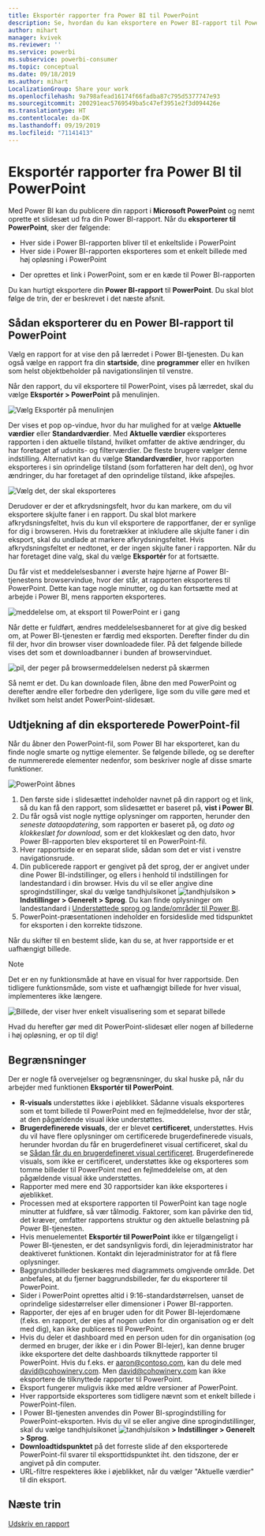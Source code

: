 ```yaml
---
title: Eksportér rapporter fra Power BI til PowerPoint
description: Se, hvordan du kan eksportere en Power BI-rapport til PowerPoint.
author: mihart
manager: kvivek
ms.reviewer: ''
ms.service: powerbi
ms.subservice: powerbi-consumer
ms.topic: conceptual
ms.date: 09/18/2019
ms.author: mihart
LocalizationGroup: Share your work
ms.openlocfilehash: 9a798afead16174f66fadba87c795d5377747e93
ms.sourcegitcommit: 200291eac5769549ba5c47ef3951e2f3d094426e
ms.translationtype: HT
ms.contentlocale: da-DK
ms.lasthandoff: 09/19/2019
ms.locfileid: "71141413"
---
```

# <a name="export-reports-from-power-bi-to-powerpoint"></a>Eksportér rapporter fra Power BI til PowerPoint
Med Power BI kan du publicere din rapport i **Microsoft PowerPoint** og nemt oprette et slidesæt ud fra din Power BI-rapport. Når du **eksporterer til PowerPoint**, sker der følgende:

* Hver side i Power BI-rapporten bliver til et enkeltslide i PowerPoint
* Hver side i Power BI-rapporten eksporteres som et enkelt billede med høj opløsning i PowerPoint
<!-- * The filters and slicers settings that you added to the report are preserved. -->
* Der oprettes et link i PowerPoint, som er en kæde til Power BI-rapporten 

Du kan hurtigt eksportere din **Power BI-rapport** til **PowerPoint**. Du skal blot følge de trin, der er beskrevet i det næste afsnit.

## <a name="how-to-export-your-power-bi-report-to-powerpoint"></a>Sådan eksporterer du en Power BI-rapport til PowerPoint
Vælg en rapport for at vise den på lærredet i Power BI-tjenesten. Du kan også vælge en rapport fra din **startside**, dine **programmer** eller en hvilken som helst objektbeholder på navigationslinjen til venstre.

Når den rapport, du vil eksportere til PowerPoint, vises på lærredet, skal du vælge **Eksportér > PowerPoint** på menulinjen.

![Vælg Eksportér på menulinjen](media/end-user-powerpoint/power-bi-export.png)

   
Der vises et pop op-vindue, hvor du har mulighed for at vælge **Aktuelle værdier** eller **Standardværdier**.  Med **Aktuelle værdier** eksporteres rapporten i den aktuelle tilstand, hvilket omfatter de aktive ændringer, du har foretaget af udsnits- og filterværdier.  De fleste brugere vælger denne indstilling.  Alternativt kan du vælge **Standardværdier**, hvor rapporten eksporteres i sin oprindelige tilstand (som forfatteren har delt den), og hvor ændringer, du har foretaget af den oprindelige tilstand, ikke afspejles.

![Vælg det, der skal eksporteres](media/end-user-powerpoint/power-bi-current-values.png)
    
Derudover er der et afkrydsningsfelt, hvor du kan markere, om du vil eksportere skjulte faner i en rapport.  Du skal blot markere afkrydsningsfeltet, hvis du kun vil eksportere de rapportfaner, der er synlige for dig i browseren.  Hvis du foretrækker at inkludere alle skjulte faner i din eksport, skal du undlade at markere afkrydsningsfeltet.  Hvis afkrydsningsfeltet er nedtonet, er der ingen skjulte faner i rapporten.  Når du har foretaget dine valg, skal du vælge **Eksportér** for at fortsætte.

Du får vist et meddelelsesbanner i øverste højre hjørne af Power BI-tjenestens browservindue, hvor der står, at rapporten eksporteres til PowerPoint. Dette kan tage nogle minutter, og du kan fortsætte med at arbejde i Power BI, mens rapporten eksporteres.

![meddelelse om, at eksport til PowerPoint er i gang](media/end-user-powerpoint/power-bi-export-progress.png)

Når dette er fuldført, ændres meddelelsesbanneret for at give dig besked om, at Power BI-tjenesten er færdig med eksporten. Derefter finder du din fil der, hvor din browser viser downloadede filer. På det følgende billede vises det som et downloadbanner i bunden af browservinduet.

![pil, der peger på browsermeddelelsen nederst på skærmen](media/end-user-powerpoint/powerbi_to_powerpoint_4.png)

Så nemt er det. Du kan downloade filen, åbne den med PowerPoint og derefter ændre eller forbedre den yderligere, lige som du ville gøre med et hvilket som helst andet PowerPoint-slidesæt.

## <a name="checking-out-your-exported-powerpoint-file"></a>Udtjekning af din eksporterede PowerPoint-fil
Når du åbner den PowerPoint-fil, som Power BI har eksporteret, kan du finde nogle smarte og nyttige elementer. Se følgende billede, og se derefter de nummererede elementer nedenfor, som beskriver nogle af disse smarte funktioner.

![PowerPoint åbnes](media/end-user-powerpoint/powerbi_to_powerpoint_5.png)

1. Den første side i slidesættet indeholder navnet på din rapport og et link, så du kan få den rapport, som slidesættet er baseret på, **vist i Power BI**.
2. Du får også vist nogle nyttige oplysninger om rapporten, herunder den *seneste dataopdatering*, som rapporten er baseret på, og *dato og klokkeslæt for download*, som er det klokkeslæt og den dato, hvor Power BI-rapporten blev eksporteret til en PowerPoint-fil.
3. Hver rapportside er en separat slide, sådan som det er vist i venstre navigationsrude. 
4. Din publicerede rapport er gengivet på det sprog, der er angivet under dine Power BI-indstillinger, og ellers i henhold til indstillingen for landestandard i din browser. Hvis du vil se eller angive dine sprogindstillinger, skal du vælge tandhjulsikonet ![tandhjulsikon](media/end-user-powerpoint/power-bi-settings-icon.png) **> Indstillinger > Generelt > Sprog**. Du kan finde oplysninger om landestandard i [Understøttede sprog og lande/områder til Power BI](../supported-languages-countries-regions.md).
5. PowerPoint-præsentationen indeholder en forsideslide med tidspunktet for eksporten i den korrekte tidszone.

Når du skifter til en bestemt slide, kan du se, at hver rapportside er et uafhængigt billede.

>[!NOTE]
> Det er en ny funktionsmåde at have en visual for hver rapportside. Den tidligere funktionsmåde, som viste et uafhængigt billede for hver visual, implementeres ikke længere. 
 

![Billede, der viser hver enkelt visualisering som et separat billede](media/end-user-powerpoint/powerbi_to_powerpoint_6.png)

Hvad du herefter gør med dit PowerPoint-slidesæt eller nogen af billederne i høj opløsning, er op til dig!

## <a name="limitations"></a>Begrænsninger
Der er nogle få overvejelser og begrænsninger, du skal huske på, når du arbejder med funktionen **Eksportér til PowerPoint**.

* **R-visuals** understøttes ikke i øjeblikket. Sådanne visuals eksporteres som et tomt billede til PowerPoint med en fejlmeddelelse, hvor der står, at den pågældende visual ikke understøttes.
* **Brugerdefinerede visuals**, der er blevet **certificeret**, understøttes. Hvis du vil have flere oplysninger om certificerede brugerdefinerede visuals, herunder hvordan du får en brugerdefineret visual certificeret, skal du se [Sådan får du en brugerdefineret visual certificeret](../power-bi-custom-visuals-certified.md). Brugerdefinerede visuals, som ikke er certificeret, understøttes ikke og eksporteres som tomme billeder til PowerPoint med en fejlmeddelelse om, at den pågældende visual ikke understøttes.
* Rapporter med mere end 30 rapportsider kan ikke eksporteres i øjeblikket.
* Processen med at eksportere rapporten til PowerPoint kan tage nogle minutter at fuldføre, så vær tålmodig. Faktorer, som kan påvirke den tid, det kræver, omfatter rapportens struktur og den aktuelle belastning på Power BI-tjenesten.
* Hvis menuelementet **Eksportér til PowerPoint** ikke er tilgængeligt i Power BI-tjenesten, er det sandsynligvis fordi, din lejeradministrator har deaktiveret funktionen. Kontakt din lejeradministrator for at få flere oplysninger.
* Baggrundsbilleder beskæres med diagrammets omgivende område. Det anbefales, at du fjerner baggrundsbilleder, før du eksporterer til PowerPoint.
* Sider i PowerPoint oprettes altid i 9:16-standardstørrelsen, uanset de oprindelige sidestørrelser eller dimensioner i Power BI-rapporten.
* Rapporter, der ejes af en bruger uden for dit Power BI-lejerdomæne (f.eks. en rapport, der ejes af nogen uden for din organisation og er delt med dig), kan ikke publiceres til PowerPoint.
* Hvis du deler et dashboard med en person uden for din organisation (og dermed en bruger, der ikke er i din Power BI-lejer), kan denne bruger ikke eksportere det delte dashboards tilknyttede rapporter til PowerPoint. Hvis du f.eks. er aaron@contoso.com, kan du dele med david@cohowinery.com. Men david@cohowinery.com kan ikke eksportere de tilknyttede rapporter til PowerPoint.
* Eksport fungerer muligvis ikke med ældre versioner af PowerPoint.
* Hver rapportside eksporteres som tidligere nævnt som et enkelt billede i PowerPoint-filen.
* I Power BI-tjenesten anvendes din Power BI-sprogindstilling for PowerPoint-eksporten. Hvis du vil se eller angive dine sprogindstillinger, skal du vælge tandhjulsikonet ![tandhjulsikon](media/end-user-powerpoint/power-bi-settings-icon.png) **> Indstillinger > Generelt > Sprog**.
* **Downloadtidspunktet** på det forreste slide af den eksporterede PowerPoint-fil svarer til eksporttidspunktet iht. den tidszone, der er angivet på din computer.
* URL-filtre respekteres ikke i øjeblikket, når du vælger "Aktuelle værdier" til din eksport.

## <a name="next-steps"></a>Næste trin
[Udskriv en rapport](end-user-print.md)
